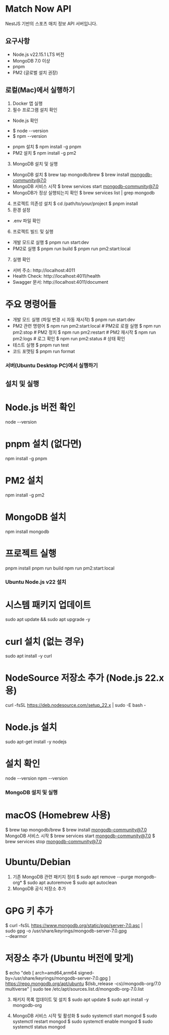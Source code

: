 # Match Now API
NestJS 기반의 스포츠 매치 정보 API 서버입니다.

## 요구사항
- Node.js v22.15.1 LTS 버전
- MongoDB 7.0 이상
- pnpm
- PM2 (글로벌 설치 권장)



## 로컬(Mac)에서 실행하기
1. Docker 앱 실행
2. 필수 프로그램 설치 확인
- Node.js 확인
* $ node --version
* $ npm --version
- pnpm 설치
   $ npm install -g pnpm
- PM2 설치
   $ npm install -g pm2
3. MongoDB 설치 및 실행
- MongoDB 설치
$ brew tap mongodb/brew
$ brew install mongodb-community@7.0
- MongoDB 서비스 시작
$ brew services start mongodb-community@7.0
-  MongoDB가 정상 실행되는지 확인
$ brew services list | grep mongodb
4. 프로젝트 의존성 설치
$ cd /path/to/your/project
$ pnpm install
5. 환경 설정
- .env 파일 확인
6. 프로젝트 빌드 및 실행
- 개발 모드로 실행
$ pnpm run start:dev
- PM2로 실행
$ pnpm run build
$ pnpm run pm2:start:local
7. 실행 확인
- 서버 주소: http://localhost:4011
- Health Check: http://localhost:4011/health
- Swagger 문서: http://localhost:4011/document
# 주요 명령어들
- 개발 모드 실행 (파일 변경 시 자동 재시작)
$ pnpm run start:dev
- PM2 관련 명령어
$ npm run pm2:start:local    # PM2로 로컬 실행
$ npm run pm2:stop          # PM2 정지
$ npm run pm2:restart       # PM2 재시작
$ npm run pm2:logs          # 로그 확인
$ npm run pm2:status        # 상태 확인
- 테스트 실행
$ pnpm run test
- 코드 포맷팅
$ pnpm run format





### 서버(Ubuntu Desktop PC)에서 실행하기










## 설치 및 실행
# Node.js 버전 확인
node --version

# pnpm 설치 (없다면)
npm install -g pnpm

# PM2 설치
npm install -g pm2

# MongoDB 설치
npm install mongodb

# 프로젝트 실행
pnpm install
pnpm run build
npm run pm2:start:local



### Ubuntu Node.js v22 설치
# 시스템 패키지 업데이트
sudo apt update && sudo apt upgrade -y

# curl 설치 (없는 경우)
sudo apt install -y curl

# NodeSource 저장소 추가 (Node.js 22.x용)
curl -fsSL https://deb.nodesource.com/setup_22.x | sudo -E bash -

# Node.js 설치
sudo apt-get install -y nodejs

# 설치 확인
node --version
npm --version




### MongoDB 설치 및 실행
# macOS (Homebrew 사용)
$ brew tap mongodb/brew
$ brew install mongodb-community@7.0
MongoDB 서비스 시작
$ brew services start mongodb-community@7.0
$ brew services stop mongodb-community@7.0

# Ubuntu/Debian
1. 기존 MongoDB 관련 패키지 정리
$ sudo apt remove --purge mongodb-org*
$ sudo apt autoremove
$ sudo apt autoclean
2. MongoDB 공식 저장소 추가
# GPG 키 추가
$ curl -fsSL https://www.mongodb.org/static/pgp/server-7.0.asc | \
   sudo gpg -o /usr/share/keyrings/mongodb-server-7.0.gpg \
   --dearmor

# 저장소 추가 (Ubuntu 버전에 맞게)
$ echo "deb [ arch=amd64,arm64 signed-by=/usr/share/keyrings/mongodb-server-7.0.gpg ] https://repo.mongodb.org/apt/ubuntu $(lsb_release -cs)/mongodb-org/7.0 multiverse" | sudo tee /etc/apt/sources.list.d/mongodb-org-7.0.list

3. 패키지 목록 업데이트 및 설치
$ sudo apt update
$ sudo apt install -y mongodb-org

5. MongoDB 서비스 시작 및 활성화
$ sudo systemctl start mongod
$ sudo systemctl restart mongod
$ sudo systemctl enable mongod
$ sudo systemctl status mongod